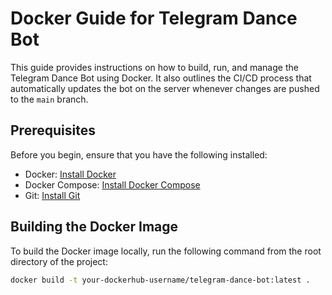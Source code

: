 # Docker Guide for Telegram Dance Bot

This guide provides instructions on how to build, run, and manage the Telegram Dance Bot using Docker. It also outlines the CI/CD process that automatically updates the bot on the server whenever changes are pushed to the `main` branch.

## Prerequisites

Before you begin, ensure that you have the following installed:

- Docker: [Install Docker](https://docs.docker.com/get-docker/)
- Docker Compose: [Install Docker Compose](https://docs.docker.com/compose/install/)
- Git: [Install Git](https://git-scm.com/book/en/v2/Getting-Started-Installing-Git)

## Building the Docker Image

To build the Docker image locally, run the following command from the root directory of the project:

```bash
docker build -t your-dockerhub-username/telegram-dance-bot:latest .
